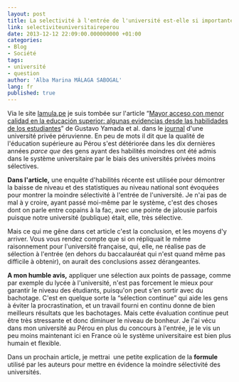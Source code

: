 ```yaml
---
layout: post
title: La selectivité à l'entrée de l'université est-elle si importante?
link: selectiviteuniversitaireperou
date: 2013-12-12 22:09:00.000000000 +01:00
categories:
- Blog
- Société
tags:
- université 
- question
author: 'Alba Marina MÁLAGA SABOGAL'
lang: fr
published: true
---
```


Via le site [lamula.pe](http://corresponsalespe.lamula.pe/2013/12/11/en-10-anos-boom-de-universidades-privadas-perjudico-la-calidad-educativa/corresponsales.pe/ "En 10 años 'boom' de universidades privadas perjudicó la calidad educativa") je suis tombée sur l'article “[Mayor acceso con menor calidad en la educación superior: algunas evidencias desde las habilidades de los estudiantes](http://www.up.edu.pe/revista_apuntes/SiteAssets/Articulo%201%20Yamada%20Castro.pdf "PDF")” de Gustavo Yamada et al. dans le [journal](http://www.up.edu.pe/revista_apuntes/SitePages/ver_articulos_web.aspx?idsec=465&idnum=72 "Revista Apuntes") d'une
université privée péruvienne. En peu de mots il dit que la qualité de l'éducation supérieure au Pérou s'est détériorée dans les dix dernières années *parce que* des gens ayant des habilités moindres ont été admis dans le système universitaire par le biais des universités privées moins sélectives.

**Dans l'article,** une enquête d'habilités récente est utilisée pour démontrer la baisse de niveau et des statistiques au niveau national sont évoquées pour montrer la moindre sélectivité à l'entrée de l'université. Je n'ai pas de mal à y croire, ayant passé moi-même par le système, c'est des choses dont on parle entre copains à la fac, avec une pointe de jalousie parfois puisque notre université (publique) était, elle, très sélective.

Mais ce qui me gêne dans cet article c'est la conclusion, et les moyens d'y arriver. Vous vous rendez compte que si on répliquait le même raisonnement pour l'université française, qui, elle, ne réalise pas de sélection à l'entrée (en dehors du baccalauréat qui n'est quand même pas difficile à obtenir), on aurait des conclusions assez dérangeantes.

**A mon humble avis,** appliquer une sélection aux points de passage, comme par exemple du lycée à l'université, n'est pas forcement le mieux pour garantir le niveau des étudiants, puisqu'on peut s'en sortir avec du bachotage. C'est en quelque sorte la “sélection continue” qui aide les gens à éviter la procrastination, et un travail fourni en continu donne de bien meilleurs résultats que les bachotages. Mais cette évaluation continue peut être très stressante et donc diminuer le niveau de bonheur. Je l'ai vécu dans mon université au Pérou en plus du concours à l'entrée, je le vis un peu moins maintenant ici en France où le système universitaire est bien plus humain et flexible.

Dans un prochain article, je mettrai  une petite explication de la **formule** utilisé par les auteurs pour mettre en évidence la moindre sélectivité des universités.
